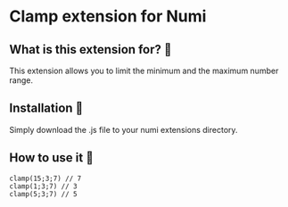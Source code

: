 # Clamp extension for Numi

## What is this extension for? :mag_right:

This extension allows you to limit the minimum and the maximum number range.

## Installation :floppy_disk:

Simply download the .js file to your numi extensions directory.

## How to use it :wrench:

```
clamp(15;3;7) // 7
clamp(1;3;7) // 3
clamp(5;3;7) // 5

```       
